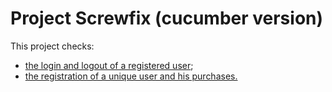 # Project Screwfix (cucumber version)
This project checks:
* [the login and logout of a registered user](https://github.com/KaterynaKoliieva/project1/blob/cucumber/src/main/resources/authentication.feature);
* [the registration of a unique user and his purchases.](https://github.com/KaterynaKoliieva/project1/blob/cucumber/src/main/resources/newUserPurchases.feature)
